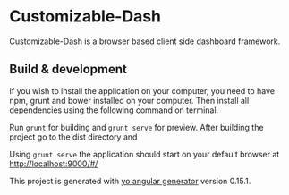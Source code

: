 # Customizable-Dash

Customizable-Dash is a browser based client side dashboard framework.


## Build & development

If you wish to install the application on your computer, you need to have npm, grunt and bower installed on your computer. Then install all dependencies using the following command on terminal.

Run `grunt` for building and `grunt serve` for preview. After building the project go to the dist directory and 


Using `grunt serve` the application should start on your default browser at [http://localhost:9000/#/](http://localhost:9000/#/)


This project is generated with [yo angular generator](https://github.com/yeoman/generator-angular) version 0.15.1.
